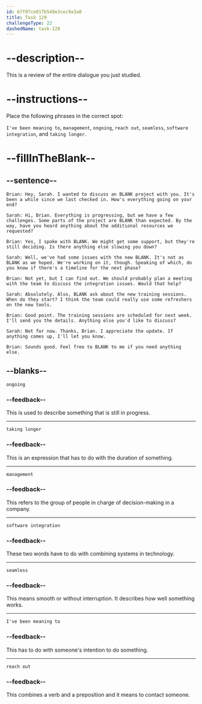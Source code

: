```yaml
---
id: 67f07ce017b549e3cec9a3a0
title: Task 129
challengeType: 22
dashedName: task-129
---
```


<!-- REVIEW -->

# --description--

This is a review of the entire dialogue you just studied.

# --instructions--

Place the following phrases in the correct spot:

`I've been meaning to`, `management`, `ongoing`, `reach out`, `seamless`, `software integration`, and `taking longer`.

# --fillInTheBlank--

## --sentence--

`Brian: Hey, Sarah. I wanted to discuss an BLANK project with you. It's been a while since we last checked in. How's everything going on your end?`

`Sarah: Hi, Brian. Everything is progressing, but we have a few challenges. Some parts of the project are BLANK than expected. By the way, have you heard anything about the additional resources we requested?`

`Brian: Yes, I spoke with BLANK. We might get some support, but they're still deciding. Is there anything else slowing you down?`

`Sarah: Well, we've had some issues with the new BLANK. It's not as BLANK as we hoped. We're working on it, though. Speaking of which, do you know if there's a timeline for the next phase?`

`Brian: Not yet, but I can find out. We should probably plan a meeting with the team to discuss the integration issues. Would that help?`

`Sarah: Absolutely. Also, BLANK ask about the new training sessions. When do they start? I think the team could really use some refreshers on the new tools.`

`Brian: Good point. The training sessions are scheduled for next week. I'll send you the details. Anything else you'd like to discuss?`

`Sarah: Not for now. Thanks, Brian. I appreciate the update. If anything comes up, I'll let you know.`

`Brian: Sounds good. Feel free to BLANK to me if you need anything else.`

## --blanks--

`ongoing`

### --feedback--

This is used to describe something that is still in progress.

---

`taking longer`

### --feedback--

This is an expression that has to do with the duration of something.

---

`management`

### --feedback--

This refers to the group of people in charge of decision-making in a company.

---

`software integration`

### --feedback--

These two words have to do with combining systems in technology.

---

`seamless`

### --feedback--

This means smooth or without interruption. It describes how well something works.

---

`I've been meaning to`

### --feedback--

This has to do with someone's intention to do something.

---

`reach out`

### --feedback--

This combines a verb and a preposition and it means to contact someone.
